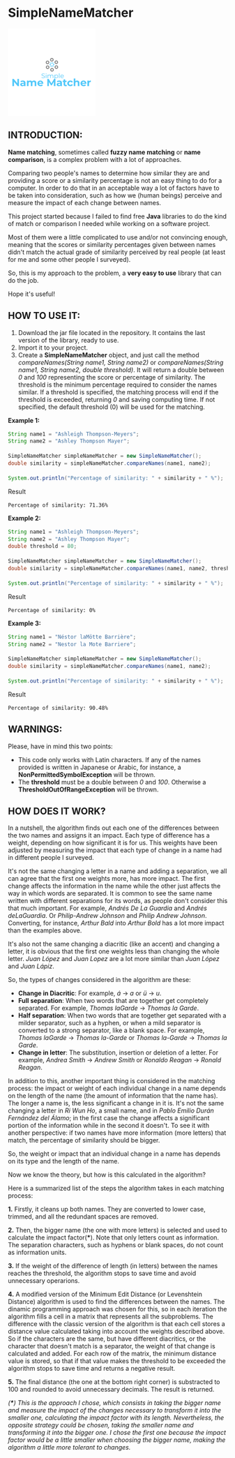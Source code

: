# SimpleNameMatcher

![alt text](https://github.com/alvarolm94/SimpleNameMatcher/blob/master/logo.png)

## INTRODUCTION:

**Name matching**, sometimes called **fuzzy name matching** or **name comparison**, is a complex problem with a lot of approaches. 

Comparing two people's names to determine how similar they are and providing a score or a similarity percentage is not an easy thing to do for a computer. In order to do that in an acceptable way a lot of factors have to be taken into consideration, such as how we (human beings) perceive and measure the impact of each change between names.

This project started because I failed to find free **Java** libraries to do the kind of match or comparison I needed while working on a software project. 

Most of them were a little complicated to use and/or not convincing enough, meaning that the scores or similarity percentages given between names didn't match the actual grade of similarity perceived by real people (at least for me and some other people I surveyed). 

So, this is my approach to the problem, a **very easy to use** library that can do the job.

Hope it's useful!

## HOW TO USE IT:

1. Download the jar file located in the repository. It contains the last version of the library, ready to use.
2. Import it to your project.
3. Create a **SimpleNameMatcher** object, and just call the method *compareNames(String name1, String name2)* or *compareNames(String name1, String name2, double threshold)*. It will return a double between *0* and *100* representing the score or percentage of similarity. The threshold is the minimum percentage required to consider the names similar. If a threshold is specified, the matching process will end if the threshold is exceeded, returning *0* and saving computing time. If not specified, the default threshold (0) will be used for the matching. 

**Example 1:**  
```java
String name1 = "Ashleigh Thompson-Meyers";
String name2 = "Ashley Thompson Mayer";

SimpleNameMatcher simpleNameMatcher = new SimpleNameMatcher();
double similarity = simpleNameMatcher.compareNames(name1, name2);

System.out.println("Percentage of similarity: " + similarity + " %");
```

Result
```
Percentage of similarity: 71.36%
```


**Example 2:**  
```java
String name1 = "Ashleigh Thompson-Meyers";
String name2 = "Ashley Thompson Mayer";
double threshold = 80;

SimpleNameMatcher simpleNameMatcher = new SimpleNameMatcher();
double similarity = simpleNameMatcher.compareNames(name1, name2, threshold);

System.out.println("Percentage of similarity: " + similarity + " %");
```

Result
```
Percentage of similarity: 0%
```

**Example 3:**  
```java
String name1 = "Néstor laMötte Barrière";
String name2 = "Nestor la Mote Barriere";

SimpleNameMatcher simpleNameMatcher = new SimpleNameMatcher();
double similarity = simpleNameMatcher.compareNames(name1, name2);

System.out.println("Percentage of similarity: " + similarity + " %");
```

Result
```
Percentage of similarity: 90.48%
```

## WARNINGS:

Please, have in mind this two points:

- This code only works with Latin characters. If any of the names provided is written in Japanese or Arabic, for instance, a **NonPermittedSymbolException** will be thrown. 
- The **threshold** must be a double between *0* and *100*. Otherwise a **ThresholdOutOfRangeException** will be thrown. 

## HOW DOES IT WORK?

In a nutshell, the algorithm finds out each one of the differences between the two names and assigns it an impact. Each type of difference has a weight, depending on how significant it is for us. This weights have been adjusted by measuring the impact that each type of change in a name had in different people I surveyed.

It's not the same changing a letter in a name and adding a separation, we all can agree that the first one weights more, has more impact. The first change affects the information in the name while the other just affects the way in which words are separated. It is common to see the same name written with different separations for its words, as people don't consider this that much important. For example, *Andrés De La Guardia* and *Andrés deLaGuardia*. Or *Philip-Andrew Johnson* and *Philip Andrew Johnson*. Converting, for instance, *Arthur Bald* into *Arthur Bold* has a lot more impact than the examples above. 

It's also not the same changing a diacritic (like an accent) and changing a letter, it is obvious that the first one weights less than changing the whole letter. *Juan López* and *Juan Lopez* are a lot more similar than *Juan López* and *Juan Lápiz*.

So, the types of changes considered in the algorithm are these:

- **Change in Diacritic**: For example, *á* -> *a* or *ü* -> *u*.
- **Full separation**: When two words that are together get completely separated. For example, *Thomas laGarde* -> *Thomas la Garde*.
- **Half separation**: When two words that are together get separated with a milder separator, such as a hyphen, or when a mild separator is converted to a strong separator, like a blank space. For example, *Thomas laGarde* -> *Thomas la-Garde* or *Thomas la-Garde* -> *Thomas la Garde*.
- **Change in letter**: The substitution, insertion or deletion of a letter. For example, *Andrea Smith* -> *Andrew Smith* or *Ronaldo Reagan* -> *Ronald Reagan*.

In addition to this, another important thing is considered in the matching process: the impact or weight of each individual change in a name depends on the length of the name (the amount of information that the name has). The longer a name is, the less significant a change in it is. It's not the same changing a letter in *Ri Wun Ho*, a small name, and in *Pablo Emilio Durán Fernández del Álamo*; in the first case the change affects a significant portion of the information while in the second it doesn't. To see it with another perspective: if two names have more information (more letters) that match, the percentage of similarity should be bigger. 

So, the weight or impact that an individual change in a name has depends on its type and the length of the name. 

Now we know the theory, but how is this calculated in the algorithm?

Here is a summarized list of the steps the algorithm takes in each matching process:

**1.** Firstly, it cleans up both names. They are converted to lower case, trimmed, and all the redundant spaces are removed.

**2.** Then, the bigger name (the one with more letters) is selected and used to calculate the impact factor(**\***). Note that only letters count as information. The separation characters, such as hyphens or blank spaces, do not count as information units. 

**3.** If the weight of the difference of length (in letters) between the names reaches the threshold, the algorithm stops to save time and avoid unnecessary operarions.

**4.** A modified version of the Minimum Edit Distance (or Levenshtein Distance) algorithm is used to find the differences between the names. The dinamic programming approach was chosen for this, so in each iteration the algorithm fills a cell in a matrix that represents all the subproblems. The difference with the classic version of the algorithm is that each cell stores a distance value calculated taking into account the weights described above. So if the characters are the same, but have different diacritics, or the character that doesn't match is a separator, the weight of that change is calculated and added.
For each row of the matrix, the minimum distance value is stored, so that if that value makes the threshold to be exceeded the algorithm stops to save time and returns a negative result. 

**5.** The final distance (the one at the bottom right corner) is substracted to 100 and rounded to avoid unnecessary decimals. The result is returned. 


*(**\***) This is the approach I chose, which consists in taking the bigger name and measure the impact of the changes necessary to transform it into the smaller one, calculating the impact factor with its length. Nevertheless, the opposite strategy could be chosen, taking the smaller name and transforming it into the bigger one. I chose the first one because the impact factor would be a little smaller when choosing the bigger name, making the algorithm a little more tolerant to changes.*
